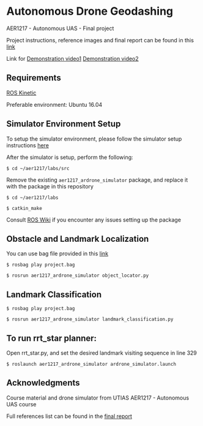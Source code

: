 # Autonomous Drone Geodashing 

AER1217 - Autonomous UAS - Final project 

Project instructions, reference images and final report can be found in this [link](https://drive.google.com/open?id=17G31WV6U3oLcQBzALpfUpVduc_S7hC4u)

Link for [Demonstration video1](https://youtu.be/4ylh9HV_xOI) [Demonstration video2](https://youtu.be/-8_72JUhHaY) 

## Requirements 

[ROS Kinetic](http://wiki.ros.org/kinetic)

Preferable environment: Ubuntu 16.04

## Simulator Environment Setup
To setup the simulator environment, please follow the simulator setup instructions [here](https://drive.google.com/open?id=12NddcTXf4h5ht1D1IKoDDKIvNOBbi42d)

After the simulator is setup, perform the following:

`$ cd ~/aer1217/labs/src`

Remove the existing `aer1217_ardrone_simulator` package, and replace it with the package in this repository

`$ cd ~/aer1217/labs`

`$ catkin_make`

Consult [ROS Wiki](http://wiki.ros.org/Documentation) if you encounter any issues setting up the package


## Obstacle and Landmark Localization 

You can use bag file provided in this [link](https://drive.google.com/open?id=17G31WV6U3oLcQBzALpfUpVduc_S7hC4u)

`$ rosbag play project.bag`

`$ rosrun aer1217_ardrone_simulator object_locator.py`

## Landmark Classification

`$ rosbag play project.bag`

`$ rosrun aer1217_ardrone_simulator landmark_classification.py`


## To run rrt_star planner:

Open rrt_star.py, and set the desired landmark visiting sequence in line 329

`$ roslaunch aer1217_ardrone_simulator ardrone_simulator.launch`


## Acknowledgments 
    
Course material and drone simulator from UTIAS AER1217 - Autonomous UAS course 

Full references list can be found in the [final report](https://drive.google.com/open?id=17G31WV6U3oLcQBzALpfUpVduc_S7hC4u)

